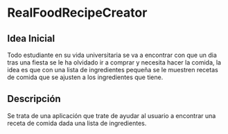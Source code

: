 # RealFoodRecipeCreator

## Idea Inicial

Todo estudiante en su vida universitaria se va a encontrar con que un dia tras una fiesta se le ha olvidado ir a comprar y necesita hacer la comida, la idea es que con una lista de ingredientes pequeña se le muestren recetas de comida que se ajusten a los ingredientes que tiene.

## Descripción

Se trata de una aplicación que trate de ayudar al usuario a encontrar una receta de comida dada una lista de ingredientes.
